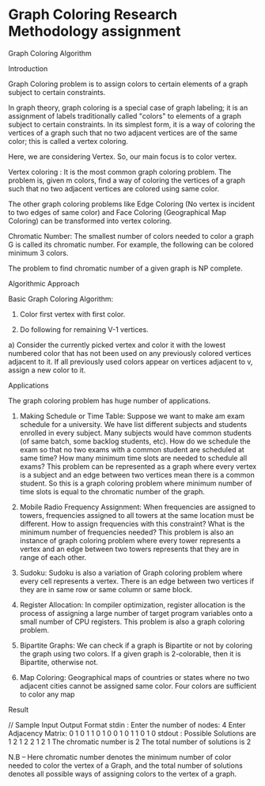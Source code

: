 # Graph Coloring Research Methodology assignment

Graph Coloring Algorithm

Introduction

Graph Coloring problem is to assign colors to certain elements of a graph subject to certain constraints.

In graph theory, graph coloring is a special case of graph labeling; it is an assignment of labels traditionally called "colors" to elements of a graph subject to certain constraints. In its simplest form, it is a way of coloring the vertices of a graph such that no two adjacent vertices are of the same color; this is called a vertex coloring.

Here, we are considering Vertex. So, our main focus is to color vertex.

Vertex coloring : It is the most common graph coloring problem. The problem is, given m colors, find a way of coloring the vertices of a graph such that no two adjacent vertices are colored using same color. 

The other graph coloring problems like Edge Coloring (No vertex is incident to two edges of same color) and Face Coloring (Geographical Map Coloring) can be transformed into vertex coloring.


Chromatic Number: The smallest number of colors needed to color a graph G is called its chromatic number. For example, the following can be colored minimum 3 colors. 

The problem to find chromatic number of a given graph is NP complete. 


Algorithmic Approach

Basic Graph Coloring Algorithm:

1. Color first vertex with first color.

2. Do following for remaining V-1 vertices.

a)	Consider the currently picked vertex and color it with the
lowest numbered color that has not been used on any previously
colored vertices adjacent to it. If all previously used colors
appear on vertices adjacent to v, assign a new color to it.

Applications

The graph coloring problem has huge number of applications.
1)	Making Schedule or Time Table: Suppose we want to make am exam schedule for a university. We have list different subjects and students enrolled in every subject. Many subjects would have common students (of same batch, some backlog students, etc). How do we schedule the exam so that no two exams with a common student are scheduled at same time? How many minimum time slots are needed to schedule all exams? This problem can be represented as a graph where every vertex is a subject and an edge between two vertices mean there is a common student. So this is a graph coloring problem where minimum number of time slots is equal to the chromatic number of the graph.

2)	 Mobile Radio Frequency Assignment: When frequencies are assigned to towers, frequencies assigned to all towers at the same location must be different. How to assign frequencies with this constraint? What is the minimum number of frequencies needed? This problem is also an instance of graph coloring problem where every tower represents a vertex and an edge between two towers represents that they are in range of each other.

3)	 Sudoku: Sudoku is also a variation of Graph coloring problem where every cell represents a vertex. There is an edge between two vertices if they are in same row or same column or same block.

4)	Register Allocation: In compiler optimization, register allocation is the process of assigning a large number of target program variables onto a small number of CPU registers. This problem is also a graph coloring problem.

5)	 Bipartite Graphs: We can check if a graph is Bipartite or not by coloring the graph using two colors. If a given graph is 2-colorable, then it is Bipartite, otherwise not. 

6)	 Map Coloring: Geographical maps of countries or states where no two adjacent cities cannot be assigned same color. Four colors are sufficient to color any map


Result

// Sample Input Output Format
stdin :
Enter the number of nodes: 4
Enter Adjacency Matrix:
0 1 0 1
1 0 1 0
0 1 0 1
1 0 1 0
stdout :
Possible Solutions are
1 2 1 2 
2 1 2 1 
The chromatic number is 2
The total number of solutions is 2 

N.B – Here chromatic number denotes the minimum number of color needed to color the vertex of a Graph, and the total number of solutions denotes all possible ways of assigning colors to the vertex of a graph.

